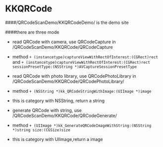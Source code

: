 # KKQRCode

####/QRCodeScanDemo/KKQRCodeDemo/ is the demo site

####there are three mode

- read QRCode with camera, use QRCodeCapture in /QRCodeScanDemo/KKQRCode/QRCodeCapture
 - method `+ (instancetype)captureViewWithRectOfInterest:(CGRect)rect` and `+ (instancetype)captureViewWithRectOfInterest:(CGRect)rect
                         sessionPresetType:(NSString *)AVCaptureSessionPresetType`

- read QRCode with photo library, use QRCodePhotoLibrary in /QRCodeScanDemo/KKQRCode/QRCodePhotoLibrary/
 - method `+ (NSString *)kk_QRCodeStringWithImage:(UIImage *)image`
 - this is category with NSString, return a string

- generate QRCode with string, use /QRCodeScanDemo/KKQRCode/QRCodeGenerate/
 - method `+ (UIImage *)kk_GenerateQRCodeImageWithString:(NSString *)string size:(CGSize)size`
 - this is category with UIImage,return a image
